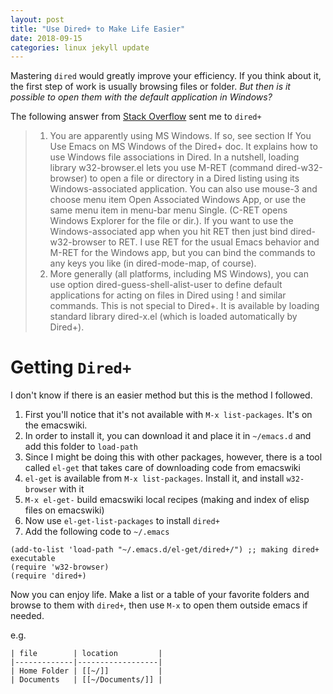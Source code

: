 ```yaml
---
layout: post
title: "Use Dired+ to Make Life Easier"
date: 2018-09-15
categories: linux jekyll update
---
```


Mastering `dired` would greatly improve your efficiency. If you think about it, the first step of work is usually browsing files or folder. *But then is it possible to open them with the default application in Windows?*

The following answer from [Stack Overflow](https://emacs.stackexchange.com/questions/37088/windows-open-files-by-default-application) sent me to `dired+`

> 1. You are apparently using MS Windows. If so, see section If You Use Emacs on MS Windows of the Dired+ doc. It explains how to use Windows file associations in Dired. In a nutshell, loading library w32-browser.el lets you use M-RET (command dired-w32-browser) to open a file or directory in a Dired listing using its Windows-associated application. You can also use mouse-3 and choose menu item Open Associated Windows App, or use the same menu item in menu-bar menu Single. (C-RET opens Windows Explorer for the file or dir.). If you want to use the Windows-associated app when you hit RET then just bind dired-w32-browser to RET. I use RET for the usual Emacs behavior and M-RET for the Windows app, but you can bind the commands to any keys you like (in dired-mode-map, of course).
> 2. More generally (all platforms, including MS Windows), you can use option dired-guess-shell-alist-user to define default applications for acting on files in Dired using ! and similar commands. This is not special to Dired+. It is available by loading standard library dired-x.el (which is loaded automatically by Dired+).

# Getting `Dired+`

I don't know if there is an easier method but this is the method I followed.

1. First you'll notice that it's not available with `M-x list-packages`. It's on the emacswiki. 
2. In order to install it, you can download it and place it in `~/emacs.d` and add this folder to `load-path`
3. Since I might be doing this with other packages, however, there is a tool called `el-get` that takes care of downloading code from emacswiki
4. `el-get` is available from `M-x list-packages`. Install it, and install `w32-browser` with it
5. `M-x el-get-` build emacswiki local recipes (making and index of elisp files on emacswiki)  
6. Now use `el-get-list-packages` to install `dired+`
7. Add the following code to `~/.emacs`

```elisp
(add-to-list 'load-path "~/.emacs.d/el-get/dired+/") ;; making dired+ executable
(require 'w32-browser)
(require 'dired+)
```

Now you can enjoy life. Make a list or a table of your favorite folders and browse to them with `dired+`, then use `M-x` to open them outside emacs if needed.

e.g.

```
| file        | location         |
|-------------|------------------|
| Home Folder | [[~/]]           |
| Documents   | [[~/Documents/]] |
```

